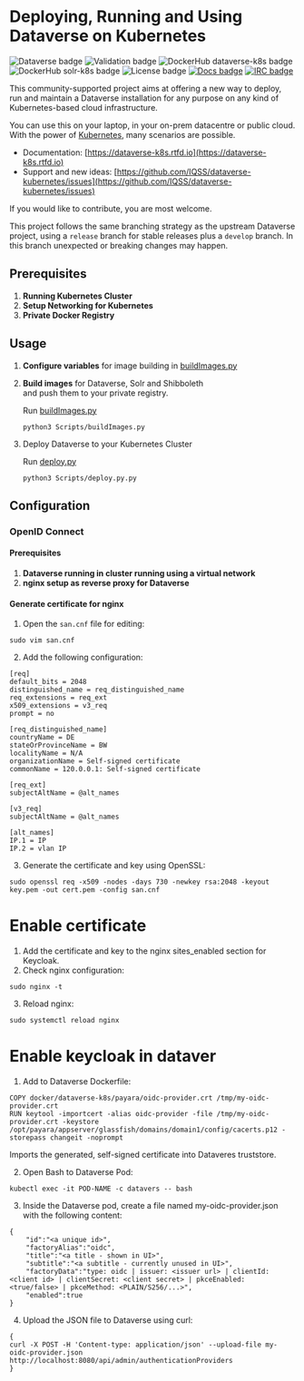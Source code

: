 # Deploying, Running and Using Dataverse on Kubernetes

![Dataverse badge](https://img.shields.io/badge/Dataverse-v6.0-important.svg) ![Validation badge](https://jenkins.dataverse.org/job/dataverse-k8s/job/Kubeval%20Linting/job/release/badge/icon?subject=kubeval&status=valid&color=purple) ![DockerHub dataverse-k8s badge](https://img.shields.io/static/v1.svg?label=image&message=dataverse-k8s&logo=docker) ![DockerHub solr-k8s badge](https://img.shields.io/static/v1.svg?label=image&message=solr-k8s&logo=docker) ![License badge](https://img.shields.io/github/license/IQSS/dataverse-kubernetes) [![Docs badge](https://readthedocs.org/projects/dataverse-k8s/badge/?version=latest)](https://dataverse-k8s.rtfd.io/en/latest) [![IRC badge](https://img.shields.io/badge/IRC%20chat-%23dataverse-blue)](https://kiwiirc.com/client/irc.freenode.net/?nick=dataverse_k8s_?#dataverse)

This community-supported project aims at offering a new way to deploy, run and maintain a Dataverse installation for any purpose on any kind of Kubernetes-based cloud infrastructure.

You can use this on your laptop, in your on-prem datacentre or public cloud. With the power of [Kubernetes](http://kubernetes.io), many scenarios are possible.

- Documentation: [https://dataverse-k8s.rtfd.io](https://dataverse-k8s.rtfd.io)
- Support and new ideas: [https://github.com/IQSS/dataverse-kubernetes/issues](https://github.com/IQSS/dataverse-kubernetes/issues)

If you would like to contribute, you are most welcome.

This project follows the same branching strategy as the upstream Dataverse project, using a `release` branch for stable releases plus a `develop` branch. In this branch unexpected or breaking changes may happen.

## Prerequisites

1. **Running Kubernetes Cluster**
2. **Setup Networking for Kubernetes**
3. **Private Docker Registry**

## Usage

1. **Configure variables** for image building in [buildImages.py](Scripts/buildImages.py)
2. **Build images** for Dataverse, Solr and Shibboleth\
and push them to your private registry.

    Run [buildImages.py](Scripts/buildImages.py)
    ````
    python3 Scripts/buildImages.py
    ````
3. Deploy Dataverse to your Kubernetes Cluster

    Run [deploy.py](Scripts/deploy.py)
    ````
    python3 Scripts/deploy.py.py
    ````
## Configuration
### OpenID Connect
#### Prerequisites
1. **Dataverse running in cluster running using a virtual network**
2. **nginx setup as reverse proxy for Dataverse**

#### Generate certificate for nginx
1. Open the `san.cnf` file for editing:
```
sudo vim san.cnf
```
2. Add the following configuration:

```
[req]
default_bits = 2048
distinguished_name = req_distinguished_name
req_extensions = req_ext
x509_extensions = v3_req
prompt = no

[req_distinguished_name]
countryName = DE
stateOrProvinceName = BW
localityName = N/A
organizationName = Self-signed certificate
commonName = 120.0.0.1: Self-signed certificate

[req_ext]
subjectAltName = @alt_names

[v3_req]
subjectAltName = @alt_names

[alt_names]
IP.1 = IP
IP.2 = vlan IP
```

3. Generate the certificate and key using OpenSSL:
```
sudo openssl req -x509 -nodes -days 730 -newkey rsa:2048 -keyout key.pem -out cert.pem -config san.cnf
```

# Enable certificate
1. Add the certificate and key to the nginx sites_enabled section for Keycloak.
2. Check nginx configuration:
```
sudo nginx -t
```
3. Reload nginx:
```
sudo systemctl reload nginx
```

# Enable keycloak in dataver
1. Add to Dataverse Dockerfile:
```
COPY docker/dataverse-k8s/payara/oidc-provider.crt /tmp/my-oidc-provider.crt
RUN keytool -importcert -alias oidc-provider -file /tmp/my-oidc-provider.crt -keystore /opt/payara/appserver/glassfish/domains/domain1/config/cacerts.p12 -storepass changeit -noprompt
```
Imports the generated, self-signed certificate into Dataveres truststore.

2. Open Bash to Dataverse Pod:
```
kubectl exec -it POD-NAME -c datavers -- bash
```
3. Inside the Dataverse pod, create a file named my-oidc-provider.json with the following content:
```
{
    "id":"<a unique id>",
    "factoryAlias":"oidc",
    "title":"<a title - shown in UI>",
    "subtitle":"<a subtitle - currently unused in UI>",
    "factoryData":"type: oidc | issuer: <issuer url> | clientId: <client id> | clientSecret: <client secret> | pkceEnabled: <true/false> | pkceMethod: <PLAIN/S256/...>",
    "enabled":true
}
```
4. Upload the JSON file to Dataverse using curl:
```
{
curl -X POST -H 'Content-type: application/json' --upload-file my-oidc-provider.json http://localhost:8080/api/admin/authenticationProviders
}

